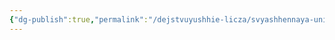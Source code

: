 ```yaml
---
{"dg-publish":true,"permalink":"/dejstvuyushhie-licza/svyashhennaya-uniya/maksimillian-elbiring/","dgPassFrontmatter":true}
---
```


